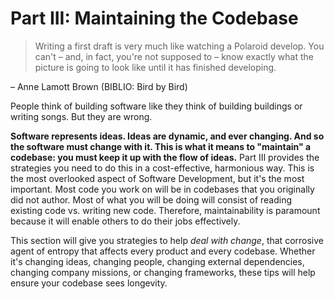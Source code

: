 # Part III: Maintaining the Codebase

> Writing a first draft is very much like watching a Polaroid develop. You can't
> – and, in fact, you're not supposed to – know exactly what the picture is
> going to look like until it has finished developing.

– Anne Lamott Brown (BIBLIO: Bird by Bird)

People think of building software like they think of building buildings or
writing songs. But they are wrong.

**Software represents ideas. Ideas are dynamic, and ever changing. And so the
software must change with it. This is what it means to "maintain" a codebase:
you must keep it up with the flow of ideas.** Part III provides the strategies
you need to do this in a cost-effective, harmonious way. This is the most
overlooked aspect of Software Development, but it's the most important. Most
code you work on will be in codebases that you originally did not author. Most
of what you will be doing will consist of reading existing code vs. writing new
code. Therefore, maintainability is paramount because it will enable others to
do their jobs effectively.

This section will give you strategies to help _deal with change_, that corrosive
agent of entropy that affects every product and every codebase. Whether it's
changing ideas, changing people, changing external dependencies, changing
company missions, or changing frameworks, these tips will help ensure your
codebase sees longevity.
